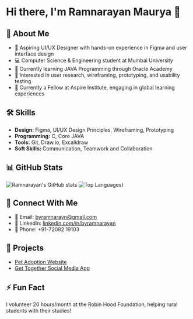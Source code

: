 # Hi there, I'm Ramnarayan Maurya 👋

## 🚀 About Me
- 🎨 Aspiring UI/UX Designer with hands-on experience in Figma and user interface design
- 💻 Computer Science & Engineering student at Mumbai University
- 🌱 Currently learning JAVA Programming through Oracle Academy
- 👀 Interested in user research, wireframing, prototyping, and usability testing
- 💼 Currently a Fellow at Aspire Institute, engaging in global learning experiences

## 🛠️ Skills
- **Design:** Figma, UI/UX Design Principles, Wireframing, Prototyping
- **Programming:** C, Core JAVA
- **Tools:** Git, Draw.io, Excalidraw
- **Soft Skills:** Communication, Teamwork and Collaboration

## 📊 GitHub Stats
![Ramnarayan's GitHub stats](https://github-readme-stats.vercel.app/api?username=byramnarayan&show_icons=true&theme=radical&height=170)
![Top Languages](https://github-readme-stats.vercel.app/api/top-langs/?username=byramnarayan&layout=compact&theme=radical&height=170))

## 🔗 Connect With Me
- 📧 Email: byramnarayn@gmail.com
- 🔗 LinkedIn: [linkedin.com/in/byramnarayan](https://linkedin.com/in/byramnarayan)
- 📱 Phone: +91-72082 19103

## 💼 Projects
- [Pet Adoption Website](https://your-project-link-here)
- [Get Together Social Media App](https://your-project-link-here)

## ⚡ Fun Fact
I volunteer 20 hours/month at the Robin Hood Foundation, helping rural students with their studies!

<!---
byramnarayan/byramnarayan is a ✨ special ✨ repository because its `README.md` (this file) appears on your GitHub profile.
You can click the Preview link to take a look at your changes.
--->

